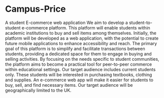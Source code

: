 # Campus-Price
A student E-commerce web application
We aim to develop a student-to-student e-commerce platform. This platform will enable students within academic institutions to buy and sell items among themselves. Initially, the platform will be developed as a web application, with the potential to create future mobile applications to enhance accessibility and reach.
The primary goal of this platform is to simplify and facilitate transactions between students, providing a dedicated space for them to engage in buying and selling activities. By focusing on the needs specific to student communities, the platform aims to become a practical tool for peer-to-peer commerce within educational settings.
Our target audience includes current students only. These students will be interested in purchasing textbooks, clothing and supplies. An e-commerce web app will make it easier for students to buy, sell, and find necessary items. Our target audience will be geographically limited to the UK.
